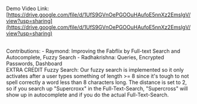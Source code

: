 Demo Video Link: [https://drive.google.com/file/d/1UfS9GVnOePGOOuHAufoE5nnXz2EmslgV/view?usp=sharing](https://drive.google.com/file/d/1UfS9GVnOePGOOuHAufoE5nnXz2EmslgV/view?usp=sharing)

<br />
Contributions:
- Raymond: Improving the Fabflix by Full-text Search and Autocomplete, Fuzzy Search
- Radhakrishna: Queries, Encrypted Passwords, Dashboard
<br />
EXTRA CREDIT Fuzzy Search:
Our fuzzy search is implemented so it only activates after a user types something of length >= 8 since it's tough to not spell correctly a word less than 8 characters long. The distance is set to 2, so if you search up "Supercroxx" in the Full-Text-Search, "Supercross" will show up in autocomplete and if you do the actual Full-Text-Search.  

